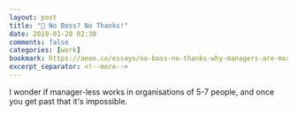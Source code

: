 ```yaml
---
layout: post
title: "🔖 No Boss? No Thanks!"
date: 2019-01-28 02:30
comments: false
categories: [work]
bookmark: https://aeon.co/essays/no-boss-no-thanks-why-managers-are-more-important-than-ever
excerpt_separator: <!--more-->
---
```

I wonder if manager-less works in organisations of 5-7 people, and once you get past that it's impossible. <!--more-->
